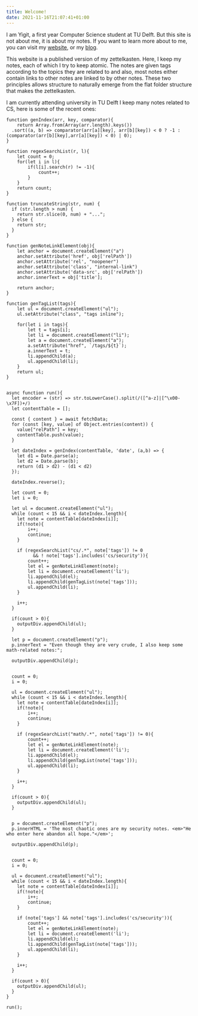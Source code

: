 ```yaml
---
title: Welcome!
date: 2021-11-16T21:07:41+01:00
---
```


I am Yigit, a first year Computer Science student at TU Delft. But this site is
not about me, it is about my notes. If you want to learn more about to me, you
can visit my [website](https://yigitcolakoglu.com), or my
[blog](https://fr1nge.xyz).

This website is a published version of my zettelkasten. Here, I keep my notes,
each of which I try to keep atomic. The notes are given tags according to the
topics they are related to and also, most notes either contain links to other
notes are linked to by other notes. These two principles allows structure to
naturally emerge from the flat folder structure that makes the zettelkasten.

I am currently attending university in TU Delft I keep many notes related to
CS, here is some of the recent ones:

```js-block
function genIndex(arr, key, comparator){
	return Array.from(Array(arr.length).keys())
  .sort((a, b) => comparator(arr[a][key], arr[b][key]) < 0 ? -1 : (comparator(arr[b][key],arr[a][key]) < 0) | 0);
}

function regexSearchList(r, l){
	let count = 0;
	for(let i in l){
		if(l[i].search(r) != -1){
			count++;
		}
	}
	return count;
}

function truncateString(str, num) {
  if (str.length > num) {
    return str.slice(0, num) + "...";
  } else {
    return str;
  }
}

function genNoteLinkElement(obj){
	let anchor = document.createElement("a") 
	anchor.setAttribute('href', obj['relPath'])
	anchor.setAttribute('rel', "noopener") 
	anchor.setAttribute('class', "internal-link")
	anchor.setAttribute('data-src', obj['relPath'])
	anchor.innerText = obj['title'];

	return anchor;
}

function genTagList(tags){
	let ul = document.createElement("ul");
	ul.setAttribute("class", "tags inline");
	
	for(let i in tags){
		let t = tags[i];
		let li = document.createElement("li");
		let a = document.createElement("a");
		a.setAttribute("href", `/tags/${t}`);
		a.innerText = t;
		li.appendChild(a);
		ul.appendChild(li);
	}
	return ul;
}


async function run(){
  let encoder = (str) => str.toLowerCase().split(/([^a-z]|[^\x00-\x7F])+/)
  let contentTable = [];

  const { content } = await fetchData;
  for (const [key, value] of Object.entries(content)) {
  	value["relPath"] = key; 
  	contentTable.push(value);
  }
  
  let dateIndex = genIndex(contentTable, 'date', (a,b) => {
  	let d1 = Date.parse(a);
	let d2 = Date.parse(b);
	return (d1 > d2) - (d1 < d2)
  });
  
  dateIndex.reverse();
  
  let count = 0;
  let i = 0;
  
  let ul = document.createElement("ul");
  while (count < 15 && i < dateIndex.length){
  	let note = contentTable[dateIndex[i]];
	if(!note){
		i++;
		continue;
	}
	
	if (regexSearchList("cs/.*", note['tags']) != 0
	      && ! note['tags'].includes('cs/security')){
		count++;
		let el = genNoteLinkElement(note);
		let li = document.createElement('li');
		li.appendChild(el);
		li.appendChild(genTagList(note['tags']));
		ul.appendChild(li);
	}
	
	i++;
  }
	
  if(count > 0){
  	outputDiv.appendChild(ul);
  }
  
  let p = document.createElement("p");
  p.innerText = "Even though they are very crude, I also keep some math-related notes:";
  
  outputDiv.appendChild(p);
	
  
  count = 0;
  i = 0;
  
  ul = document.createElement("ul");
  while (count < 15 && i < dateIndex.length){
  	let note = contentTable[dateIndex[i]];
	if(!note){
		i++;
		continue;
	}
	
	if (regexSearchList("math/.*", note['tags']) != 0){
		count++;
		let el = genNoteLinkElement(note);
		let li = document.createElement('li');
		li.appendChild(el);
		li.appendChild(genTagList(note['tags']));
		ul.appendChild(li);
	}
	
	i++;
  }
	
  if(count > 0){
  	outputDiv.appendChild(ul);
  }
  
   
  p = document.createElement("p");
  p.innerHTML = 'The most chaotic ones are my security notes. <em>"He who enter here abandon all hope."</em>';
  
  outputDiv.appendChild(p);
	
  
  count = 0;
  i = 0;
  
  ul = document.createElement("ul");
  while (count < 15 && i < dateIndex.length){
  	let note = contentTable[dateIndex[i]];
	if(!note){
		i++;
		continue;
	}
	
	if (note['tags'] && note['tags'].includes('cs/security')){
		count++;
		let el = genNoteLinkElement(note);
		let li = document.createElement('li');
		li.appendChild(el);
		li.appendChild(genTagList(note['tags']));
		ul.appendChild(li);
	}
	
	i++;
  }
	
  if(count > 0){
  	outputDiv.appendChild(ul);
  }
}

run();
```
